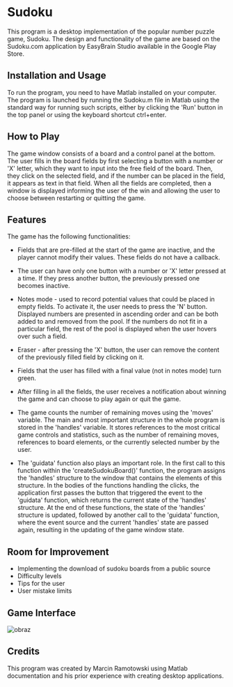 # Sudoku
This program is a desktop implementation of the popular number puzzle game, Sudoku. The design and functionality of the game are based on the Sudoku.com application by EasyBrain Studio available in the Google Play Store.
## Installation and Usage

To run the program, you need to have Matlab installed on your computer. The program is launched by running the Sudoku.m file in Matlab using the standard way for running such scripts, either by clicking the 'Run' button in the top panel or using the keyboard shortcut ctrl+enter.
## How to Play

The game window consists of a board and a control panel at the bottom. The user fills in the board fields by first selecting a button with a number or 'X' letter, which they want to input into the free field of the board. Then, they click on the selected field, and if the number can be placed in the field, it appears as text in that field. When all the fields are completed, then a window is displayed informing the user of the win and allowing the user to choose between restarting or quitting the game.

## Features
The game has the following functionalities:

- Fields that are pre-filled at the start of the game are inactive, and the player cannot modify their values. These fields do not have a callback.
- The user can have only one button with a number or 'X' letter pressed at a time. If they press another button, the previously pressed one becomes inactive.
- Notes mode - used to record potential values that could be placed in empty fields. To activate it, the user needs to press the 'N' button. Displayed numbers are presented in ascending order and can be both added to and removed from the pool. If the numbers do not fit in a particular field, the rest of the pool is displayed when the user hovers over such a field.
- Eraser - after pressing the 'X' button, the user can remove the content of the previously filled field by clicking on it.
- Fields that the user has filled with a final value (not in notes mode) turn green.
- After filling in all the fields, the user receives a notification about winning the game and can choose to play again or quit the game.

- The game counts the number of remaining moves using the 'moves' variable. The main and most important structure in the whole program is stored in the 'handles' variable. It stores references to the most critical game controls and statistics, such as the number of remaining moves, references to board elements, or the currently selected number by the user.

- The 'guidata' function also plays an important role. In the first call to this function within the 'createSudokuBoard()' function, the program assigns the 'handles' structure to the window that contains the elements of this structure. In the bodies of the functions handling the clicks, the application first passes the button that triggered the event to the 'guidata' function, which returns the current state of the 'handles' structure. At the end of these functions, the state of the 'handles' structure is updated, followed by another call to the 'guidata' function, where the event source and the current 'handles' state are passed again, resulting in the updating of the game window state.
## Room for Improvement
- Implementing the download of sudoku boards from a public source
- Difficulty levels
- Tips for the user
- User mistake limits
## Game Interface

![obraz](https://user-images.githubusercontent.com/109000485/233642239-3031915d-9dab-4aa0-9e2a-27a992233f6a.png)
## Credits

This program was created by Marcin Ramotowski using Matlab documentation and his prior experience with creating desktop applications.
